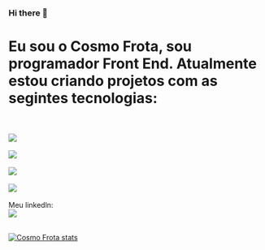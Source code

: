 ### Hi there 👋

 <h1>Eu sou o Cosmo Frota, sou programador Front End. Atualmente estou criando projetos com as segintes tecnologias:</h1>
<br>
<br>
<img src="https://img.shields.io/badge/HTML5-E34F26?style=for-the-badge&logo=html5&logoColor=white"/>
<br>
<br>
<img src="https://img.shields.io/badge/CSS3-1572B6?style=for-the-badge&logo=css3&logoColor=white"/>
<br>
<br>
<img src="https://img.shields.io/badge/JavaScript-F7DF1E?style=for-the-badge&logo=javascript&logoColor=black"/>
<br>
<br>
<img src="https://img.shields.io/badge/React-20232A?style=for-the-badge&logo=react&logoColor=61DAFB"/>
<br>
<br>
Meu linkedln:
<br>
<a href="https://www.linkedin.com/in/cosmo-frota-de-souza"><img src="https://img.shields.io/badge/LinkedIn-0077B5?style=for-the-badge&logo=linkedin&logoColor=white"/>
<br>
<br>

[![Cosmo Frota stats](https://github-readme-stats.vercel.app/api?username=Cosmofrota)](https://github.com/anuraghazra/github-readme-stats)


